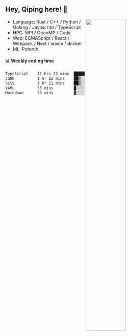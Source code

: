 

## Hey, Qiping here! :wave:

[<img align="right" width="50%" src="https://github-readme-stats.vercel.app/api?username=ppppqp&theme=dark&show_icons=true">](https://metrics.lecoq.io/ppppqp?template=classic)



-   Language: Rust / C++ / Python / Golang / Javascript / TypeScript
-   HPC: MPI / OpenMP / Cuda
-   Web: ECMAScript / React / Webpack / Next / wasm / docker
-   ML: Pytorch



#### :bar_chart: Weekly coding time

<!--START_SECTION:waka-->

```txt
TypeScript    11 hrs 23 mins  ██████████████████▒░░░░░░   73.57 %
JSON          1 hr 22 mins    ██▒░░░░░░░░░░░░░░░░░░░░░░   08.83 %
SCSS          1 hr 21 mins    ██▒░░░░░░░░░░░░░░░░░░░░░░   08.77 %
YAML          35 mins         █░░░░░░░░░░░░░░░░░░░░░░░░   03.77 %
Markdown      23 mins         ▓░░░░░░░░░░░░░░░░░░░░░░░░   02.53 %
```

<!--END_SECTION:waka-->
